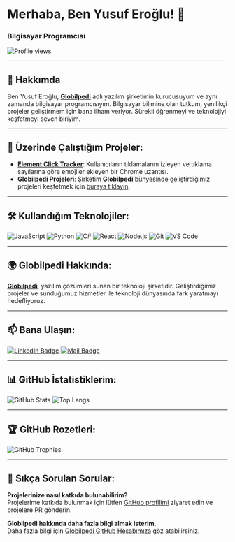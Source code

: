 # Merhaba, Ben Yusuf Eroğlu! 👋

### Bilgisayar Programcısı 

![Profile views](https://komarev.com/ghpvc/?username=erogluyusuf&color=brightgreen)

---

## 🚀 Hakkımda

Ben Yusuf Eroğlu, **[Globilpedi](https://github.com/globilpedi)** adlı yazılım şirketimin kurucusuyum ve aynı zamanda bilgisayar programcısıyım. Bilgisayar bilimine olan tutkum, yenilikçi projeler geliştirmem için bana ilham veriyor. Sürekli öğrenmeyi ve teknolojiyi keşfetmeyi seven biriyim.

---

## 🔭 Üzerinde Çalıştığım Projeler:

- **[Element Click Tracker](https://github.com/erogluyusuf/element-click-tracker)**: Kullanıcıların tıklamalarını izleyen ve tıklama sayılarına göre emojiler ekleyen bir Chrome uzantısı.
- **Globilpedi Projeleri**: Şirketim **Globilpedi** bünyesinde geliştirdiğimiz projeleri keşfetmek için [buraya tıklayın](https://github.com/globilpedi).

---

## 🛠️ Kullandığım Teknolojiler:

![JavaScript](https://img.shields.io/badge/-JavaScript-F7DF1E?style=flat-square&logo=javascript&logoColor=black)
![Python](https://img.shields.io/badge/-Python-3776AB?style=flat-square&logo=python&logoColor=white)
![C#](https://img.shields.io/badge/-C%23-239120?style=flat-square&logo=c-sharp&logoColor=white)
![React](https://img.shields.io/badge/-React-61DAFB?style=flat-square&logo=react&logoColor=black)
![Node.js](https://img.shields.io/badge/-Node.js-339933?style=flat-square&logo=node-dot-js&logoColor=white)
![Git](https://img.shields.io/badge/-Git-F05032?style=flat-square&logo=git&logoColor=white)
![VS Code](https://img.shields.io/badge/-VS%20Code-007ACC?style=flat-square&logo=visual-studio-code&logoColor=white)

---

## 🌍 Globilpedi Hakkında:

**[Globilpedi](https://github.com/globilpedi)**, yazılım çözümleri sunan bir teknoloji şirketidir. Geliştirdiğimiz projeler ve sunduğumuz hizmetler ile teknoloji dünyasında fark yaratmayı hedefliyoruz.

---

## 📫 Bana Ulaşın:

[![LinkedIn Badge](https://img.shields.io/badge/LinkedIn-blue?style=flat-square&logo=linkedin&logoColor=white&link=https://www.linkedin.com/in/erogluyusuf/)](https://linkedin.com/in/erogluyusuf)
[![Mail Badge](https://img.shields.io/badge/Email-EA4335?style=flat-square&logo=gmail&logoColor=white&link=mailto:yusuf@example.com)](mailto:yusuf@example.com)

---

## 📊 GitHub İstatistiklerim:

![GitHub Stats](https://github-readme-stats.vercel.app/api?username=erogluyusuf&show_icons=true&theme=radical)
![Top Langs](https://github-readme-stats.vercel.app/api/top-langs/?username=erogluyusuf&layout=compact&theme=radical)

---

## 🏆 GitHub Rozetleri:

![GitHub Trophies](https://github-profile-trophy.vercel.app/?username=erogluyusuf&theme=radical)

---

## 💬 Sıkça Sorulan Sorular:

**Projelerinize nasıl katkıda bulunabilirim?**  
Projelerime katkıda bulunmak için lütfen [GitHub profilimi](https://github.com/erogluyusuf) ziyaret edin ve projelere PR gönderin.

**Globilpedi hakkında daha fazla bilgi almak isterim.**  
Daha fazla bilgi için [Globilpedi GitHub Hesabımıza](https://github.com/globilpedi) göz atabilirsiniz.
